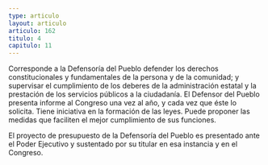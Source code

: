 ```yaml
---
type: articulo
layout: articulo
articulo: 162
titulo: 4
capitulo: 11
---
```

Corresponde a la Defensoría del Pueblo defender los derechos constitucionales y fundamentales de la persona y de la comunidad; y supervisar el cumplimiento de los deberes de la administración estatal y la prestación de los servicios públicos a la ciudadanía. El Defensor del Pueblo presenta informe al Congreso una vez al año, y cada vez que éste lo solicita. Tiene iniciativa en la formación de las leyes. Puede proponer las medidas que faciliten el mejor cumplimiento de sus funciones.

El proyecto de presupuesto de la Defensoría del Pueblo es presentado ante el Poder Ejecutivo y sustentado por su titular en esa instancia y en el Congreso.